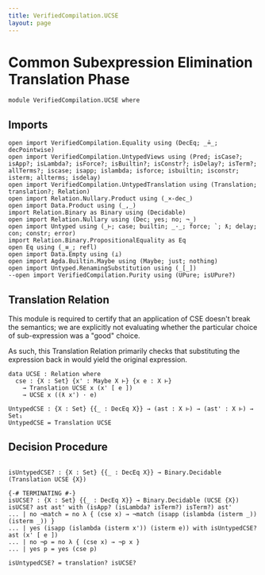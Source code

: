 ```yaml
---
title: VerifiedCompilation.UCSE
layout: page
---
```


# Common Subexpression Elimination Translation Phase
```
module VerifiedCompilation.UCSE where

```
## Imports

```
open import VerifiedCompilation.Equality using (DecEq; _≟_; decPointwise)
open import VerifiedCompilation.UntypedViews using (Pred; isCase?; isApp?; isLambda?; isForce?; isBuiltin?; isConstr?; isDelay?; isTerm?; allTerms?; iscase; isapp; islambda; isforce; isbuiltin; isconstr; isterm; allterms; isdelay)
open import VerifiedCompilation.UntypedTranslation using (Translation; translation?; Relation)
open import Relation.Nullary.Product using (_×-dec_)
open import Data.Product using (_,_)
import Relation.Binary as Binary using (Decidable)
open import Relation.Nullary using (Dec; yes; no; ¬_)
open import Untyped using (_⊢; case; builtin; _·_; force; `; ƛ; delay; con; constr; error)
import Relation.Binary.PropositionalEquality as Eq
open Eq using (_≡_; refl)
open import Data.Empty using (⊥)
open import Agda.Builtin.Maybe using (Maybe; just; nothing)
open import Untyped.RenamingSubstitution using (_[_])
--open import VerifiedCompilation.Purity using (UPure; isUPure?)
```
## Translation Relation

This module is required to certify that an application of CSE doesn't break the
semantics; we are explicitly not evaluating whether the particular choice of
sub-expression was a "good" choice.

As such, this Translation Relation primarily checks that substituting the expression
back in would yield the original expression.

```
data UCSE : Relation where
  cse : {X : Set} {x' : Maybe X ⊢} {x e : X ⊢}
    → Translation UCSE x (x' [ e ])
    → UCSE x ((ƛ x') · e)

UntypedCSE : {X : Set} {{_ : DecEq X}} → (ast : X ⊢) → (ast' : X ⊢) → Set₁
UntypedCSE = Translation UCSE

```

## Decision Procedure

```

isUntypedCSE? : {X : Set} {{_ : DecEq X}} → Binary.Decidable (Translation UCSE {X})

{-# TERMINATING #-}
isUCSE? : {X : Set} {{_ : DecEq X}} → Binary.Decidable (UCSE {X})
isUCSE? ast ast' with (isApp? (isLambda? isTerm?) isTerm?) ast'
... | no ¬match = no λ { (cse x) → ¬match (isapp (islambda (isterm _)) (isterm _)) }
... | yes (isapp (islambda (isterm x')) (isterm e)) with isUntypedCSE? ast (x' [ e ])
... | no ¬p = no λ { (cse x) → ¬p x }
... | yes p = yes (cse p)

isUntypedCSE? = translation? isUCSE?
```
